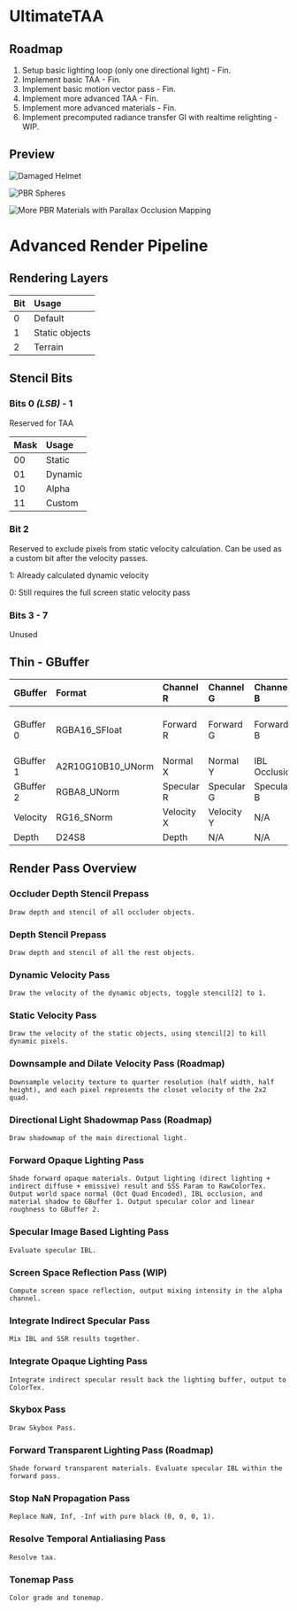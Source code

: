 # UltimateTAA

## Roadmap

1. Setup basic lighting loop (only one directional light) - Fin.
2. Implement basic TAA - Fin.
3. Implement basic motion vector pass - Fin.
4. Implement more advanced TAA - Fin.
5. Implement more advanced materials - Fin.
6. Implement precomputed radiance transfer GI with realtime relighting - WIP.

## Preview
![Damaged Helmet](https://s2.loli.net/2022/01/25/Vo3DmB1CNzSR4Yd.png)

![PBR Spheres](https://s2.loli.net/2022/01/25/UMAF5EV8Tzys2jk.png)

![More PBR Materials with Parallax Occlusion Mapping](https://s2.loli.net/2022/01/25/EfDWN8nrlavX5Rc.png)

 # Advanced Render Pipeline

 ## Rendering Layers

 | Bit   | Usage          |
 | :---- | :------------- |
 | 0     | Default        |
 | 1     | Static objects |
 | 2     | Terrain        |

 ## Stencil Bits

 ### Bits 0 *(LSB)* - 1

 Reserved for TAA

 | Mask  | Usage   |
 | :---- | :------ |
 |  00   | Static  |
 |  01   | Dynamic |
 |  10   | Alpha   |
 |  11   | Custom  |

 ### Bit 2

 Reserved to exclude pixels from static velocity calculation. Can be used as a custom bit after the velocity passes.

 1: Already calculated dynamic velocity
 
 0: Still requires the full screen static velocity pass

 ### Bits 3 - 7

 Unused

 ## Thin - GBuffer

 | GBuffer   | Format            | Channel R  | Channel G  | Channel B       | Channel A                    |
 | :-------- | :---------------- | :--------  | :--------  | :-------------- | :--------------------------- |
 | GBuffer 0 | RGBA16_SFloat     | Forward R  | Forward G  | Forward B       | SSS Param / TAA Anti-flicker |
 | GBuffer 1 | A2R10G10B10_UNorm | Normal X   | Normal Y   | IBL Occlusion   | Material Shadow              | 
 | GBuffer 2 | RGBA8_UNorm       | Specular R | Specular G | Specular B      | Linear Roughness             |
 | Velocity  | RG16_SNorm        | Velocity X | Velocity Y | N/A             | N/A                          |
 | Depth     | D24S8             | Depth      | N/A        | N/A             | Stencil                      |

 ## Render Pass Overview

 ### Occluder Depth Stencil Prepass

    Draw depth and stencil of all occluder objects.
 
 ### Depth Stencil Prepass

    Draw depth and stencil of all the rest objects.

 ### Dynamic Velocity Pass

    Draw the velocity of the dynamic objects, toggle stencil[2] to 1.

 ### Static Velocity Pass
    
    Draw the velocity of the static objects, using stencil[2] to kill dynamic pixels.

 ### Downsample and Dilate Velocity Pass (Roadmap)

    Downsample velocity texture to quarter resolution (half width, half height), and each pixel represents the closet velocity of the 2x2 quad.

 ### Directional Light Shadowmap Pass (Roadmap)

    Draw shadowmap of the main directional light.

 ### Forward Opaque Lighting Pass

    Shade forward opaque materials. Output lighting (direct lighting + indirect diffuse + emissive) result and SSS Param to RawColorTex. Output world space normal (Oct Quad Encoded), IBL occlusion, and material shadow to GBuffer 1. Output specular color and linear roughness to GBuffer 2.

 ### Specular Image Based Lighting Pass

    Evaluate specular IBL.

 ### Screen Space Reflection Pass (WIP)

    Compute screen space reflection, output mixing intensity in the alpha channel.

 ### Integrate Indirect Specular Pass

    Mix IBL and SSR results together.

### Integrate Opaque Lighting Pass

    Integrate indirect specular result back the lighting buffer, output to ColorTex.

### Skybox Pass

    Draw Skybox Pass.

### Forward Transparent Lighting Pass (Roadmap)

    Shade forward transparent materials. Evaluate specular IBL within the forward pass.

### Stop NaN Propagation Pass

    Replace NaN, Inf, -Inf with pure black (0, 0, 0, 1).

### Resolve Temporal Antialiasing Pass

    Resolve taa.

### Tonemap Pass

    Color grade and tonemap.